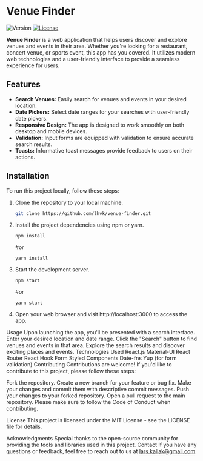 # Venue Finder

![Version](https://img.shields.io/badge/version-0.1.0-blue.svg)
[![License](https://img.shields.io/badge/license-MIT-green.svg)](LICENSE)

**Venue Finder** is a web application that helps users discover and explore venues and events in their area. Whether you're looking for a restaurant, concert venue, or sports event, this app has you covered. It utilizes modern web technologies and a user-friendly interface to provide a seamless experience for users.

## Features

- **Search Venues:** Easily search for venues and events in your desired location.
- **Date Pickers:** Select date ranges for your searches with user-friendly date pickers.
- **Responsive Design:** The app is designed to work smoothly on both desktop and mobile devices.
- **Validation:** Input forms are equipped with validation to ensure accurate search results.
- **Toasts:** Informative toast messages provide feedback to users on their actions.

## Installation

To run this project locally, follow these steps:

1. Clone the repository to your local machine.

   ```bash
   git clone https://github.com/lhvk/venue-finder.git
   ```

2. Install the project dependencies using npm or yarn.

   ```
   npm install
   ```
   
   #or
   
   ```
   yarn install
   ```

4. Start the development server.

   ```
   npm start
   ```
   #or
   ```
   yarn start
   ```

6. Open your web browser and visit http://localhost:3000 to access the app.

Usage
Upon launching the app, you'll be presented with a search interface.
Enter your desired location and date range.
Click the "Search" button to find venues and events in that area.
Explore the search results and discover exciting places and events.
Technologies Used
React.js
Material-UI
React Router
React Hook Form
Styled Components
Date-fns
Yup (for form validation)
Contributing
Contributions are welcome! If you'd like to contribute to this project, please follow these steps:

Fork the repository.
Create a new branch for your feature or bug fix.
Make your changes and commit them with descriptive commit messages.
Push your changes to your forked repository.
Open a pull request to the main repository.
Please make sure to follow the Code of Conduct when contributing.

License
This project is licensed under the MIT License - see the LICENSE file for details.

Acknowledgments
Special thanks to the open-source community for providing the tools and libraries used in this project.
Contact
If you have any questions or feedback, feel free to reach out to us at lars.kallak@gmail.com.
